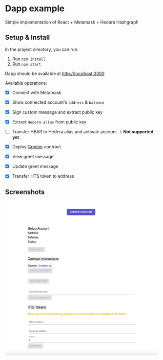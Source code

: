 # Dapp example

Simple implementation of React + Metamask + Hedera Hashgraph

## Setup & Install

In the project directory, you can run:

1. Run `npm install`
2. Run `npm start`

Dapp should be available at [http://localhost:3000](http://localhost:3000)

Available operations:
- [x] Connect with Metamask
- [x] Show connected account's `address` & `balance`
- [x] Sign custom message and extract public key
- [x] Extract `Hedera alias` from public key

- [ ] Transfer HBAR to Hedera alias and activate account -> **Not supported yet**
- [x] Deploy [Greeter](https://github.com/NomicFoundation/hardhat/blob/master/packages/hardhat-core/sample-projects/basic/contracts/Greeter.sol) contract
- [x] View greet message
- [x] Update greet message
- [x] Transfer HTS token to address

## Screenshots
![alt text](./screenshot1.png "")
